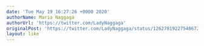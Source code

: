 ```yaml
---
date: 'Tue May 19 16:27:26 +0000 2020'
authorName: Maria Naggaga
authorUrl: 'https://twitter.com/LadyNaggaga'
originalPost: 'https://twitter.com/LadyNaggaga/status/1262781922754867201'
layout: like
---
```

